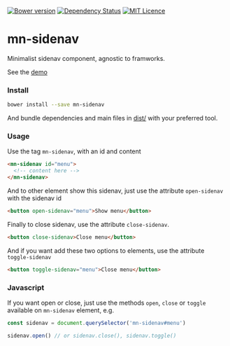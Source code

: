 [![Bower version](https://badge.fury.io/bo/mn-sidenav.svg)](https://badge.fury.io/bo/mn-sidenav)
[![Dependency Status](https://gemnasium.com/badges/github.com/minimalist-components/mn-sidenav.svg)](https://gemnasium.com/github.com/minimalist-components/mn-sidenav)
[![MIT Licence](https://badges.frapsoft.com/os/mit/mit.svg?v=103)](https://opensource.org/licenses/mit-license.php)   

# mn-sidenav

Minimalist sidenav component, agnostic to framworks.

See the [demo](https://minimalist-components.github.io/mn-sidenav/)

### Install

```sh
bower install --save mn-sidenav
```

And bundle dependencies and main files in [dist/](https://github.com/minimalist-components/mn-sidenav/tree/master/dist) with your preferred tool.


### Usage

Use the tag `mn-sidenav`, with an id and content

```html
<mn-sidenav id="menu">
  <!-- content here -->
</mn-sidenav>
```

And to other element show this sidenav, just use the attribute `open-sidenav` with the sidenav id

```html
<button open-sidenav="menu">Show menu</button>
```

Finally to close sidenav, use the attribute `close-sidenav`.

```html
<button close-sidenav>Close menu</button>
```

And if you want add these two options to elements, use the attribute `toggle-sidenav`

```html
<button toggle-sidenav="menu">Close menu</button>
```

### Javascript
If you want open or close, just use the methods `open`, `close` or `toggle` available on `mn-sidenav` element, e.g.

```js
const sidenav = document.querySelector('mn-sidenav#menu')

sidenav.open() // or sidenav.close(), sidenav.toggle()
```
